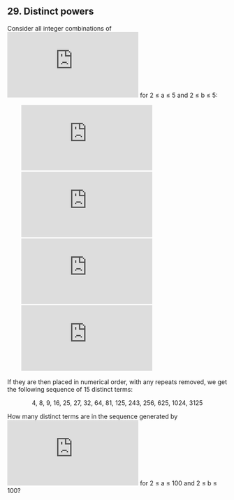 ## 29. Distinct powers

Consider all integer combinations of ![a^{b}](https://latex.codecogs.com/png.latex?a%5E%7Bb%7D) for 2 &le; a &le; 5 and 2 &le; b &le; 5:

&nbsp;&nbsp;&nbsp;&nbsp;&nbsp;&nbsp;&nbsp;&nbsp;![2^{2} = 4, 2^{3} = 8, 2^{4} = 16, 2^{5} = 32](https://latex.codecogs.com/png.latex?2%5E%7B2%7D%20%3D%204%2C%202%5E%7B3%7D%20%3D%208%2C%202%5E%7B4%7D%20%3D%2016%2C%202%5E%7B5%7D%20%3D%2032)<br>
&nbsp;&nbsp;&nbsp;&nbsp;&nbsp;&nbsp;&nbsp;&nbsp;![3^{2} = 9, 3^{3} = 27, 3^{4} = 81, 3^{5} = 243](https://latex.codecogs.com/png.latex?3%5E%7B2%7D%20%3D%209%2C%203%5E%7B3%7D%20%3D%2027%2C%203%5E%7B4%7D%20%3D%2081%2C%203%5E%7B5%7D%20%3D%20243)<br>
&nbsp;&nbsp;&nbsp;&nbsp;&nbsp;&nbsp;&nbsp;&nbsp;![4^{2} = 16, 4^{3} = 64, 4^{4} = 256, 4^{5} = 1024](https://latex.codecogs.com/png.latex?4%5E%7B2%7D%20%3D%2016%2C%204%5E%7B3%7D%20%3D%2064%2C%204%5E%7B4%7D%20%3D%20256%2C%204%5E%7B5%7D%20%3D%201024)<br>
&nbsp;&nbsp;&nbsp;&nbsp;&nbsp;&nbsp;&nbsp;&nbsp;![5^{2} = 25, 5^{3} = 125, 5^{4} = 625, 5^{5} = 3125](https://latex.codecogs.com/png.latex?5%5E%7B2%7D%20%3D%2025%2C%205%5E%7B3%7D%20%3D%20125%2C%205%5E%7B4%7D%20%3D%20625%2C%205%5E%7B5%7D%20%3D%203125)

If they are then placed in numerical order, with any repeats removed, we get the following sequence of 15 distinct terms:

<p align="center">
  4, 8, 9, 16, 25, 27, 32, 64, 81, 125, 243, 256, 625, 1024, 3125
</p>

How many distinct terms are in the sequence generated by ![a^{b}](https://latex.codecogs.com/png.latex?a%5E%7Bb%7D) for 2 &le; a &le; 100 and 2 &le; b &le; 100?

